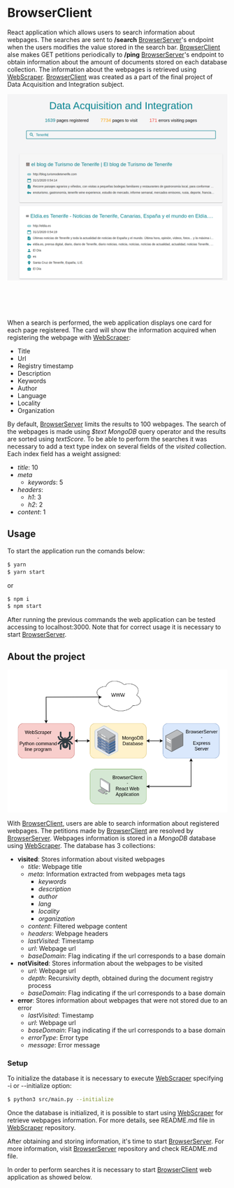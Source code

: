 # BrowserClient

React application which allows users to search information about webpages. The searches are sent to **/search** [BrowserServer](https://github.com/DauteRR/BrowserServer)'s endpoint when the users modifies the value stored in the search bar. [BrowserClient](https://github.com/DauteRR/BrowserClient) alse makes GET petitions periodically to **/ping** [BrowserServer](https://github.com/DauteRR/BrowserServer)'s endpoint to obtain information about the amount of documents stored on each database collection. The information about the webpages is retrieved using [WebScraper](https://github.com/DauteRR/WebScraper). [BrowserClient](https://github.com/DauteRR/BrowserClient) was created as a part of the final project of Data Acquisition and Integration subject.

<div style="text-align:center;height:500px"><img src="media/screenshot.png" /></div>

When a search is performed, the web application displays one card for each page registered. The card will show the information acquired when registering the webpage with [WebScraper](https://github.com/DauteRR/WebScraper):

- Title
- Url
- Registry timestamp
- Description
- Keywords
- Author
- Language
- Locality
- Organization

By default, [BrowserServer](https://github.com/DauteRR/BrowserServer) limits the results to 100 webpages. The search of the webpages is made using _\$text_ _MongoDB_ query operator and the results are sorted using _textScore_. To be able to perform the searches it was necessary to add a text type index on several fields of the _visited_ collection. Each index field has a weight assigned:

- _title_: 10
- _meta_
  - _keywords_: 5
- _headers_:
  - _h1_: 3
  - _h2_: 2
- _content_: 1

## Usage

To start the application run the comands below:

```bash
$ yarn
$ yarn start
```

or

```bash
$ npm i
$ npm start
```

After running the previous commands the web application can be tested accessing to localhost:3000. Note that for correct usage it is necessary to start [BrowserServer](https://github.com/DauteRR/BrowserServer).

## About the project

<div style="text-align:center;"><img src="media/diagram.png" /></div>

With [BrowserClient](https://github.com/DauteRR/BrowserClient), users are able to search information about registered webpages. The petitions made by [BrowserClient](https://github.com/DauteRR/BrowserClient) are resolved by [BrowserServer](https://github.com/DauteRR/BrowserServer). Webpages information is stored in a _MongoDB_ database using [WebScraper](https://github.com/DauteRR/WebScraper). The database has 3 collections:

- **visited**: Stores information about visited webpages
  - _title_: Webpage title
  - _meta_: Information extracted from webpages meta tags
    - _keywords_
    - _description_
    - _author_
    - _lang_
    - _locality_
    - _organization_
  - _content_: Filtered webpage content
  - _headers_: Webpage headers
  - _lastVisited_: Timestamp
  - _url_: Webpage url
  - _baseDomain_: Flag indicating if the url corresponds to a base domain
- **notVisited**: Stores information about the webpages to be visited
  - _url_: Webpage url
  - _depth_: Recursivity depth, obtained during the document registry process
  - _baseDomain_: Flag indicating if the url corresponds to a base domain
- **error**: Stores information about webpages that were not stored due to an error
  - _lastVisited_: Timestamp
  - _url_: Webpage url
  - _baseDomain_: Flag indicating if the url corresponds to a base domain
  - _errorType_: Error type
  - _message_: Error message

### Setup

To initialize the database it is necessary to execute [WebScraper](https://github.com/DauteRR/WebScraper) specifying -i or --initialize option:

```bash
$ python3 src/main.py --initialize
```

Once the database is initialized, it is possible to start using [WebScraper](https://github.com/DauteRR/WebScraper) for retrieve webpages information. For more details, see README.md file in [WebScraper](https://github.com/DauteRR/WebScraper) repository.

After obtaining and storing information, it's time to start [BrowserServer](https://github.com/DauteRR/BrowserServer). For more information, visit [BrowserServer](https://github.com/DauteRR/BrowserServer) repository and check README.md file.

In order to perform searches it is necessary to start [BrowserClient](https://github.com/DauteRR/BrowserClient) web application as showed below.
